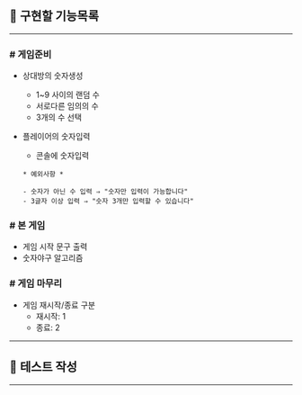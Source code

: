 ## 🚀 구현할 기능목록
***

### # 게임준비          
* 상대방의 숫자생성
   * 1~9 사이의 랜덤 수
   * 서로다른 임의의 수
   * 3개의 수 선택
            

* 플레이어의 숫자입력
   * 콘솔에 숫자입력
   ````  
   * 예외사항 *

   - 숫자가 아닌 수 입력 ⇒ "숫자만 입력이 가능합니다"
   - 3글자 이상 입력 ⇒ "숫자 3개만 입력할 수 있습니다"

### # 본 게임

* 게임 시작 문구 출력
* 숫자야구 알고리즘

### # 게임 마무리
* 게임 재시작/종료 구분
  * 재시작: 1
  * 종료: 2

---
## 🚖 테스트 작성
***

